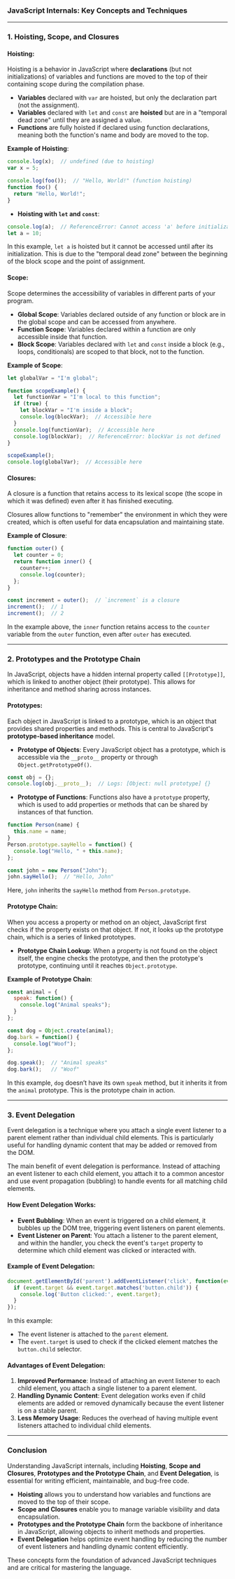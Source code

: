 ### JavaScript Internals: Key Concepts and Techniques


---

### **1. Hoisting, Scope, and Closures**

#### **Hoisting**:
Hoisting is a behavior in JavaScript where **declarations** (but not initializations) of variables and functions are moved to the top of their containing scope during the compilation phase.

- **Variables** declared with `var` are hoisted, but only the declaration part (not the assignment).
- **Variables** declared with `let` and `const` are **hoisted** but are in a "temporal dead zone" until they are assigned a value.
- **Functions** are fully hoisted if declared using function declarations, meaning both the function's name and body are moved to the top.

**Example of Hoisting**:

```javascript
console.log(x);  // undefined (due to hoisting)
var x = 5;

console.log(foo());  // "Hello, World!" (function hoisting)
function foo() {
  return "Hello, World!";
}
```

- **Hoisting with `let` and `const`**:

```javascript
console.log(a);  // ReferenceError: Cannot access 'a' before initialization
let a = 10;
```

In this example, `let a` is hoisted but it cannot be accessed until after its initialization. This is due to the "temporal dead zone" between the beginning of the block scope and the point of assignment.

#### **Scope**:
Scope determines the accessibility of variables in different parts of your program.

- **Global Scope**: Variables declared outside of any function or block are in the global scope and can be accessed from anywhere.
- **Function Scope**: Variables declared within a function are only accessible inside that function.
- **Block Scope**: Variables declared with `let` and `const` inside a block (e.g., loops, conditionals) are scoped to that block, not to the function.

**Example of Scope**:

```javascript
let globalVar = "I'm global";

function scopeExample() {
  let functionVar = "I'm local to this function";
  if (true) {
    let blockVar = "I'm inside a block";
    console.log(blockVar);  // Accessible here
  }
  console.log(functionVar);  // Accessible here
  console.log(blockVar);  // ReferenceError: blockVar is not defined
}

scopeExample();
console.log(globalVar);  // Accessible here
```

#### **Closures**:
A closure is a function that retains access to its lexical scope (the scope in which it was defined) even after it has finished executing.

Closures allow functions to "remember" the environment in which they were created, which is often useful for data encapsulation and maintaining state.

**Example of Closure**:

```javascript
function outer() {
  let counter = 0;
  return function inner() {
    counter++;
    console.log(counter);
  };
}

const increment = outer();  // `increment` is a closure
increment();  // 1
increment();  // 2
```

In the example above, the `inner` function retains access to the `counter` variable from the `outer` function, even after `outer` has executed.

---

### **2. Prototypes and the Prototype Chain**

In JavaScript, objects have a hidden internal property called `[[Prototype]]`, which is linked to another object (their prototype). This allows for inheritance and method sharing across instances.

#### **Prototypes**:
Each object in JavaScript is linked to a prototype, which is an object that provides shared properties and methods. This is central to JavaScript's **prototype-based inheritance** model.

- **Prototype of Objects**: Every JavaScript object has a prototype, which is accessible via the `__proto__` property or through `Object.getPrototypeOf()`.

```javascript
const obj = {};
console.log(obj.__proto__);  // Logs: [Object: null prototype] {}
```

- **Prototype of Functions**: Functions also have a `prototype` property, which is used to add properties or methods that can be shared by instances of that function.

```javascript
function Person(name) {
  this.name = name;
}
Person.prototype.sayHello = function() {
  console.log("Hello, " + this.name);
};

const john = new Person("John");
john.sayHello();  // "Hello, John"
```

Here, `john` inherits the `sayHello` method from `Person.prototype`.

#### **Prototype Chain**:
When you access a property or method on an object, JavaScript first checks if the property exists on that object. If not, it looks up the prototype chain, which is a series of linked prototypes.

- **Prototype Chain Lookup**: When a property is not found on the object itself, the engine checks the prototype, and then the prototype's prototype, continuing until it reaches `Object.prototype`.

**Example of Prototype Chain**:

```javascript
const animal = {
  speak: function() {
    console.log("Animal speaks");
  }
};

const dog = Object.create(animal);
dog.bark = function() {
  console.log("Woof");
};

dog.speak();  // "Animal speaks"
dog.bark();   // "Woof"
```

In this example, `dog` doesn’t have its own `speak` method, but it inherits it from the `animal` prototype. This is the prototype chain in action.

---

### **3. Event Delegation**

Event delegation is a technique where you attach a single event listener to a parent element rather than individual child elements. This is particularly useful for handling dynamic content that may be added or removed from the DOM.

The main benefit of event delegation is performance. Instead of attaching an event listener to each child element, you attach it to a common ancestor and use event propagation (bubbling) to handle events for all matching child elements.

#### **How Event Delegation Works**:
- **Event Bubbling**: When an event is triggered on a child element, it bubbles up the DOM tree, triggering event listeners on parent elements.
- **Event Listener on Parent**: You attach a listener to the parent element, and within the handler, you check the event's `target` property to determine which child element was clicked or interacted with.

#### **Example of Event Delegation**:

```javascript
document.getElementById('parent').addEventListener('click', function(event) {
  if (event.target && event.target.matches('button.child')) {
    console.log('Button clicked:', event.target);
  }
});
```

In this example:
- The event listener is attached to the `parent` element.
- The `event.target` is used to check if the clicked element matches the `button.child` selector.

#### **Advantages of Event Delegation**:
1. **Improved Performance**: Instead of attaching an event listener to each child element, you attach a single listener to a parent element.
2. **Handling Dynamic Content**: Event delegation works even if child elements are added or removed dynamically because the event listener is on a stable parent.
3. **Less Memory Usage**: Reduces the overhead of having multiple event listeners attached to individual child elements.

---

### **Conclusion**

Understanding JavaScript internals, including **Hoisting**, **Scope and Closures**, **Prototypes and the Prototype Chain**, and **Event Delegation**, is essential for writing efficient, maintainable, and bug-free code.

- **Hoisting** allows you to understand how variables and functions are moved to the top of their scope.
- **Scope and Closures** enable you to manage variable visibility and data encapsulation.
- **Prototypes and the Prototype Chain** form the backbone of inheritance in JavaScript, allowing objects to inherit methods and properties.
- **Event Delegation** helps optimize event handling by reducing the number of event listeners and handling dynamic content efficiently.

These concepts form the foundation of advanced JavaScript techniques and are critical for mastering the language.